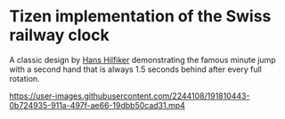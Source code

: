 # Tizen implementation of the Swiss railway clock

A classic design by [Hans Hilfiker](https://en.wikipedia.org/wiki/Hans_Hilfiker) demonstrating the famous minute jump with a second hand that is always 1.5 seconds behind after every full rotation.

https://user-images.githubusercontent.com/2244108/191810443-0b724935-911a-497f-ae66-19dbb50cad31.mp4
